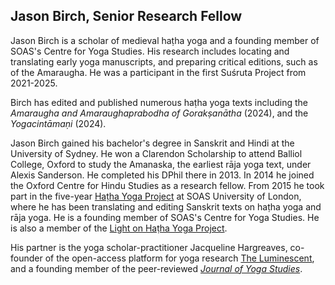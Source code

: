 ## Jason Birch, Senior Research Fellow

Jason Birch is a scholar of medieval haṭha yoga and a founding member of SOAS's Centre for Yoga Studies. His research includes locating and translating early yoga manuscripts, and preparing critical editions, such as of the Amaraugha. He was a participant in the first Suśruta Project from 2021-2025.

Birch has edited and published numerous haṭha yoga texts including the *Amaraugha and Amaraughaprabodha of Gorakṣanātha* (2024), and the _Yogacintāmaṇi_ (2024).

Jason Birch gained his bachelor's degree in Sanskrit and Hindi at the University of Sydney. He won a Clarendon Scholarship to attend Balliol College, Oxford to study the Amanaska, the earliest rāja yoga text, under Alexis Sanderson. He completed his DPhil there in 2013. In 2014 he joined the Oxford Centre for Hindu Studies as a research fellow. From 2015 he took part in the five-year [Haṭha Yoga Project](http://hyp.soas.ac.uk/) at SOAS University of London, where he has been translating and editing Sanskrit texts on haṭha yoga and rāja yoga. He is a founding member of SOAS's Centre for Yoga Studies. He is also a member of the [Light on Haṭha Yoga Project](https://www.theluminescent.org/2020/12/lightonhathayoga-projectlaunch.html).

His partner is the yoga scholar-practitioner Jacqueline Hargreaves, co-founder of the open-access platform for yoga research [The Luminescent](https://www.theluminescent.org/), and a founding member of the peer-reviewed [_Journal of Yoga Studies_](https://journalofyogastudies.org/index.php/JoYS).

